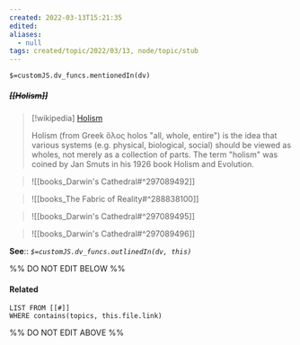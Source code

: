 ```yaml
---
created: 2022-03-13T15:21:35 
edited: 
aliases:
  - null
tags: created/topic/2022/03/13, node/topic/stub
---
```

`$=customJS.dv_funcs.mentionedIn(dv)`

##### <s class="topic-title">[[Holism]]</s>

> [!wikipedia] [Holism](https://en.wikipedia.org/wiki/Holism)
> 
> Holism (from Greek ὅλος holos "all, whole, entire") is the idea that various systems (e.g. physical, biological, social) should be viewed as wholes, not merely as a collection of parts. The term "holism" was coined by Jan Smuts in his 1926 book Holism and Evolution.
>

> ![[books_Darwin's Cathedral#^297089492]]

> ![[books_The Fabric of Reality#^288838100]]


> ![[books_Darwin's Cathedral#^297089495]]


> ![[books_Darwin's Cathedral#^297089496]]

**See**::
*`$=customJS.dv_funcs.outlinedIn(dv, this)`*

%% DO NOT EDIT BELOW %%

#### Related 

```dataview
LIST FROM [[#]]
WHERE contains(topics, this.file.link)
```
%% DO NOT EDIT ABOVE %%
